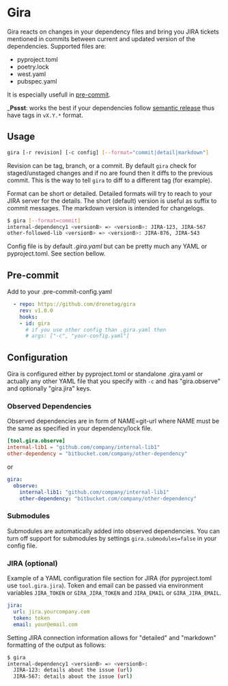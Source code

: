 # Gira

Gira reacts on changes in your dependency files and bring you JIRA tickets mentioned in commits between current and updated version of the dependencies. Supported files are:

- pyproject.toml
- poetry.lock
- west.yaml
- pubspec.yaml

 It is especially usefull in [pre-commit](https://pre-commit.com).

___Pssst__: works the best if your dependencies follow [semantic release](https://semantic-release.gitbook.io/semantic-release/) thus have tags in `vX.Y.*` format.


## Usage

```bash
gira [-r revision] [-c config] [--format="commit|detail|markdown"]
```

Revision can be tag, branch, or a commit. By default `gira` check for staged/unstaged changes and if no are found then it diffs to the previous commit. This is the way to tell `gira` to diff to a different tag (for example).

Format can be short or detailed. Detailed formats will try to reach to your JIRA server for the details. The short (default) version is useful as suffix to
commit messages. The markdown version is intended for changelogs.

```bash
$ gira [--format=commit]
internal-dependency1 <versionB> => <versionB>: JIRA-123, JIRA-567
other-followed-lib <versionB> => <versionB>: JIRA-876, JIRA-543
```

Config file is by default _.gira.yaml_ but can be pretty much any YAML or pyproject.toml. See section bellow.

## Pre-commit

Add to your .pre-commit-config.yaml

```yaml
  - repo: https://github.com/dronetag/gira
    rev: v1.0.0
    hooks:
    - id: gira
      # if you use other config than .gira.yaml then
      # args: ["-c", "your-config.yaml"]
```

## Configuration

Gira is configured either by pyproject.toml or standalone .gira.yaml or actually any other
YAML file that you specify with `-c` and has "gira.observe" and optionally "gira.jira" keys.

### Observed Dependencies

Observed dependencies are in form of NAME=git-url where NAME must be the same as specified in your dependency/lock file.

```toml
[tool.gira.observe]
internal-lib1 = "github.com/company/internal-lib1"
other-dependency = "bitbucket.com/company/other-dependency"
```
or
```yaml
gira:
  observe:
    internal-lib1: "github.com/company/internal-lib1"
    other-dependency: "bitbucket.com/company/other-dependency"
```

### Submodules

Submodules are automatically added into observed dependencies. You can turn off support
for submodules by settings `gira.submodules=false` in your config file.


### JIRA (optional)

Example of a YAML configuration file section for JIRA (for pyproject.toml use `tool.gira.jira`).
Token and email can be passed via environment variables `JIRA_TOKEN` or `GIRA_JIRA_TOKEN` and
`JIRA_EMAIL` or `GIRA_JIRA_EMAIL`.

```yaml
jira:
  url: jira.yourcompany.com
  token: token
  email: your@email.com
```

Setting JIRA connection information allows for "detailed" and "markdown" formatting of the output
as follows:

```bash
$ gira
internal-dependency1 <versionB> => <versionB>:
  JIRA-123: details about the issue (url)
  JIRA-567: details about the issue (url)
```
